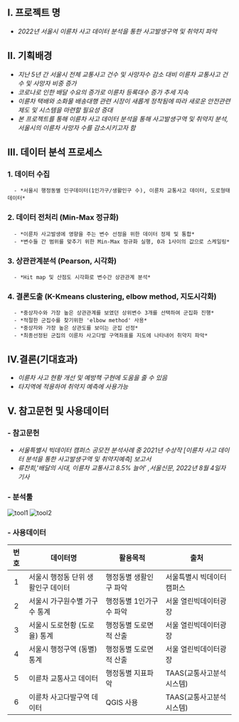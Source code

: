 ## Ⅰ. 프로젝트 명
 - *2022년 서울시 이륜차 사고 데이터 분석을 통한 사고발생구역 및 취약지 파악*   
    
    
## Ⅱ. 기획배경
 - *지난 5년 간 서울시 전체 교통사고 건수 및 사망자수 감소 대비 이륜차 교통사고 건수 및 사망자 비중 증가*
 - *코로나로 인한 배달 수요의 증가로 이륜차 등록대수 증가 추세 지속*  
 - *이륜차 택배와 소화물 배송대행 관련 시장이 새롭게 정착됨에 따라 새로운 안전관련 제도 및 시스템을 마련할 필요성 증대* 
 - *본 프로젝트를 통해 이륜차 사고 데이터 분석을 통해 사고발생구역 및 취약지 분석, 서울시의 이륜차 사망자 수를 감소시키고자 함*   
    
 
## Ⅲ. 데이터 분석 프로세스  
 ### 1. 데이터 수집 
      - *서울시 행정동별 인구데이터(1인가구/생활인구 수), 이륜차 교통사고 데이터, 도로형태 데이터*
 ### 2. 데이터 전처리 (Min-Max 정규화)
      - *이륜차 사고발생에 영향을 주는 변수 선정을 위한 데이터 정제 및 통합*
      - *변수들 간 범위를 맞추기 위한 Min-Max 정규화 실행, 0과 1사이의 값으로 스케일링* 
 ### 3. 상관관계분석 (Pearson, 시각화)
      - *Hit map 및 산점도 시각화로 변수간 상관관계 분석* 
 ### 4. 결론도출 (K-Kmeans clustering, elbow method, 지도시각화) 
      - *중상자수와 가장 높은 상관관계를 보였던 상위변수 3개를 선택하여 군집화 진행*
      - *적절한 군집수를 찾기위한 'elbow method' 사용*
      - *중상자와 가장 높은 상관도를 보이는 군집 선정* 
      - *최종선정된 군집의 이륜차 사고다발 구역좌표를 지도에 나타내어 취약지 파악*     
      
 ## Ⅳ.결론(기대효과)
  - *이륜차 사고 현황 개선 및 예방책 구현에 도움을 줄 수 있음*
  - *타지역에 적용하여 취약지 예측에 사용가능* 
 
 ## Ⅴ. 참고문헌 및 사용데이터 
    
 ### - 참고문헌 
  - *서울특별시 빅데이터 캠퍼스 공모전 분석사례 중 2021년 수상작 [이륜차 사고 데이터 분석을 통한 사고발생구역 및 취약지예측] 보고서*
  - *류찬희,'배달의 시대, 이륜차 교통사고 8.5% 늘어' ,서울신문, 2022년 8월 4일자 기사* 
   
 ### - 분석툴 
 ![tool1](https://user-images.githubusercontent.com/108312240/185545721-6adcd2bd-3570-4bbd-a6c0-07a422d0329a.png)
 ![tool2](https://user-images.githubusercontent.com/108312240/185545715-81430730-123f-412a-bd32-be25aac153f5.png)
   
      
           
 ### - 사용데이터 
   |번호|데이터명|활용목적|출처|
   |:--:|---|---|---|
   |1| 서울시 행정동 단위 생활인구 데이터 |행정동별 생활인구 파악 |서울특별시 빅데이터 캠퍼스|
   |2| 서울시 가구원수별 가구수 통계| 행정동별 1인가구수 파악 |서울 열린빅데이터광장|
   |3| 서울시 도로현황 (도로율) 통계| 행정동별 도로면적 산출 |서울 열린빅데이터광장| 
   |4| 서울시 행정구역 (동별) 통계| 행정동별 도로면적 산출 |서울 열린빅데이터광장|
   |5| 이륜차 교통사고 데이터| 행정동별 지표파악 |TAAS(교통사고분석시스템)|
   |6| 이륜차 사고다발구역 데이터| QGIS 사용 |TAAS(교통사고분석시스템)|
